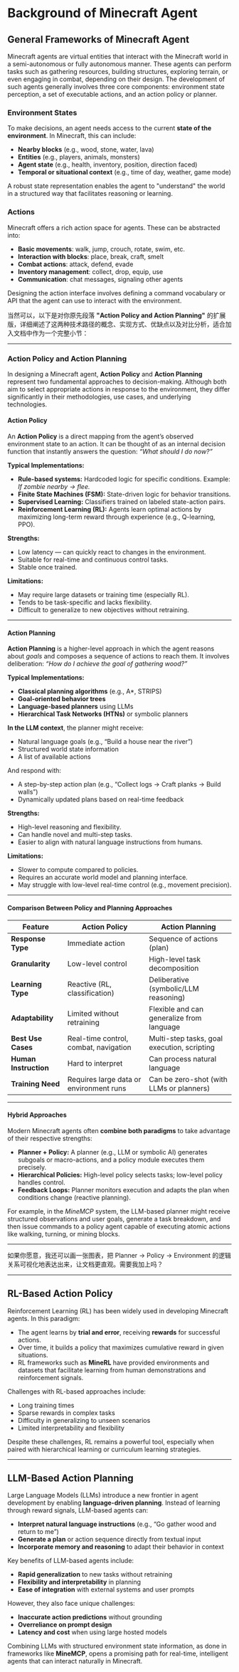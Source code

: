 # Background of Minecraft Agent

## General Frameworks of Minecraft Agent

Minecraft agents are virtual entities that interact with the Minecraft world in a semi-autonomous or fully autonomous manner. These agents can perform tasks such as gathering resources, building structures, exploring terrain, or even engaging in combat, depending on their design. The development of such agents generally involves three core components: environment state perception, a set of executable actions, and an action policy or planner.

### Environment States

To make decisions, an agent needs access to the current **state of the environment**. In Minecraft, this can include:

- **Nearby blocks** (e.g., wood, stone, water, lava)
- **Entities** (e.g., players, animals, monsters)
- **Agent state** (e.g., health, inventory, position, direction faced)
- **Temporal or situational context** (e.g., time of day, weather, game mode)

A robust state representation enables the agent to "understand" the world in a structured way that facilitates reasoning or learning.

### Actions

Minecraft offers a rich action space for agents. These can be abstracted into:

- **Basic movements**: walk, jump, crouch, rotate, swim, etc.
- **Interaction with blocks**: place, break, craft, smelt
- **Combat actions**: attack, defend, evade
- **Inventory management**: collect, drop, equip, use
- **Communication**: chat messages, signaling other agents

Designing the action interface involves defining a command vocabulary or API that the agent can use to interact with the environment.

当然可以，以下是对你原先段落 **"Action Policy and Action Planning"** 的扩展版，详细阐述了这两种技术路径的概念、实现方式、优缺点以及对比分析，适合加入文档中作为一个完整小节：

---

### Action Policy and Action Planning

In designing a Minecraft agent, **Action Policy** and **Action Planning** represent two fundamental approaches to decision-making. Although both aim to select appropriate actions in response to the environment, they differ significantly in their methodologies, use cases, and underlying technologies.

#### Action Policy

An **Action Policy** is a direct mapping from the agent’s observed environment state to an action. It can be thought of as an internal decision function that instantly answers the question: *“What should I do now?”*

**Typical Implementations:**
- **Rule-based systems:** Hardcoded logic for specific conditions. Example: *If zombie nearby → flee.*
- **Finite State Machines (FSM):** State-driven logic for behavior transitions.
- **Supervised Learning:** Classifiers trained on labeled state-action pairs.
- **Reinforcement Learning (RL):** Agents learn optimal actions by maximizing long-term reward through experience (e.g., Q-learning, PPO).

**Strengths:**
- Low latency — can quickly react to changes in the environment.
- Suitable for real-time and continuous control tasks.
- Stable once trained.

**Limitations:**
- May require large datasets or training time (especially RL).
- Tends to be task-specific and lacks flexibility.
- Difficult to generalize to new objectives without retraining.

---

#### Action Planning

**Action Planning** is a higher-level approach in which the agent reasons about *goals* and composes a sequence of actions to reach them. It involves deliberation: *“How do I achieve the goal of gathering wood?”*

**Typical Implementations:**
- **Classical planning algorithms** (e.g., A*, STRIPS)
- **Goal-oriented behavior trees**
- **Language-based planners** using LLMs
- **Hierarchical Task Networks (HTNs)** or symbolic planners

**In the LLM context**, the planner might receive:
- Natural language goals (e.g., “Build a house near the river”)
- Structured world state information
- A list of available actions

And respond with:
- A step-by-step action plan (e.g., “Collect logs → Craft planks → Build walls”)
- Dynamically updated plans based on real-time feedback

**Strengths:**
- High-level reasoning and flexibility.
- Can handle novel and multi-step tasks.
- Easier to align with natural language instructions from humans.

**Limitations:**
- Slower to compute compared to policies.
- Requires an accurate world model and planning interface.
- May struggle with low-level real-time control (e.g., movement precision).

---

#### Comparison Between Policy and Planning Approaches

| Feature                    | Action Policy                             | Action Planning                              |
|---------------------------|-------------------------------------------|----------------------------------------------|
| **Response Type**         | Immediate action                          | Sequence of actions (plan)                   |
| **Granularity**           | Low-level control                         | High-level task decomposition                |
| **Learning Type**         | Reactive (RL, classification)             | Deliberative (symbolic/LLM reasoning)        |
| **Adaptability**          | Limited without retraining                | Flexible and can generalize from language    |
| **Best Use Cases**        | Real-time control, combat, navigation     | Multi-step tasks, goal execution, scripting  |
| **Human Instruction**     | Hard to interpret                         | Can process natural language                 |
| **Training Need**         | Requires large data or environment runs   | Can be zero-shot (with LLMs or planners)     |

---

#### Hybrid Approaches

Modern Minecraft agents often **combine both paradigms** to take advantage of their respective strengths:

- **Planner + Policy:** A planner (e.g., LLM or symbolic AI) generates subgoals or macro-actions, and a policy module executes them precisely.
- **Hierarchical Policies:** High-level policy selects tasks; low-level policy handles control.
- **Feedback Loops:** Planner monitors execution and adapts the plan when conditions change (reactive planning).

For example, in the *MineMCP* system, the LLM-based planner might receive structured observations and user goals, generate a task breakdown, and then issue commands to a policy agent capable of executing atomic actions like walking, turning, or mining blocks.

---

如果你愿意，我还可以画一张图表，把 Planner → Policy → Environment 的逻辑关系可视化地表达出来，让文档更直观。需要我加上吗？

---

## RL-Based Action Policy

Reinforcement Learning (RL) has been widely used in developing Minecraft agents. In this paradigm:

- The agent learns by **trial and error**, receiving **rewards** for successful actions.
- Over time, it builds a policy that maximizes cumulative reward in given situations.
- RL frameworks such as **MineRL** have provided environments and datasets that facilitate learning from human demonstrations and reinforcement signals.

Challenges with RL-based approaches include:
- Long training times
- Sparse rewards in complex tasks
- Difficulty in generalizing to unseen scenarios
- Limited interpretability and flexibility

Despite these challenges, RL remains a powerful tool, especially when paired with hierarchical learning or curriculum learning strategies.

---

## LLM-Based Action Planning

Large Language Models (LLMs) introduce a new frontier in agent development by enabling **language-driven planning**. Instead of learning through reward signals, LLM-based agents can:

- **Interpret natural language instructions** (e.g., “Go gather wood and return to me”)
- **Generate a plan** or action sequence directly from textual input
- **Incorporate memory and reasoning** to adapt their behavior in context

Key benefits of LLM-based agents include:

- **Rapid generalization** to new tasks without retraining
- **Flexibility and interpretability** in planning
- **Ease of integration** with external systems and user prompts

However, they also face unique challenges:

- **Inaccurate action predictions** without grounding
- **Overreliance on prompt design**
- **Latency and cost** when using large hosted models

Combining LLMs with structured environment state information, as done in frameworks like **MineMCP**, opens a promising path for real-time, intelligent agents that can interact naturally in Minecraft.
